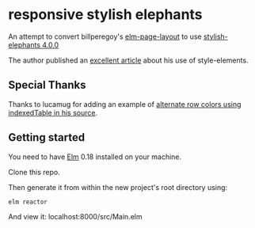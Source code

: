 # responsive stylish elephants

An attempt to convert billperegoy's [elm-page-layout](https://github.com/billperegoy/elm-page-layout) to use [stylish-elephants 4.0.0](http://package.elm-lang.org/packages/mdgriffith/stylish-elephants/4.0.0)

The author published an [excellent article](https://becoming-functional.com/responsive-design-with-elm-style-elements-9d0eca8eb9ed) about his use of style-elements.

## Special Thanks
Thanks to lucamug for adding an example of [alternate row colors using indexedTable in his source](https://github.com/lucamug/elm-spa-boilerplate/blob/master/src/Pages/Examples.elm#L314,L319).

## Getting started

You need to have [Elm](http://elm-lang.org/) 0.18 installed on your machine.

Clone this repo.

Then generate it from within the new project's root directory using:

    elm reactor

And view it:
    localhost:8000/src/Main.elm
